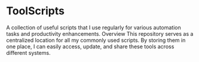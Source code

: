 # ToolScripts
A collection of useful scripts that I use regularly for various automation tasks and productivity enhancements.
Overview
This repository serves as a centralized location for all my commonly used scripts. By storing them in one place, I can easily access, update, and share these tools across different systems.
